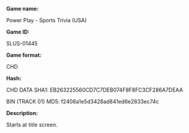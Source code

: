 **Game name:**

Power Play - Sports Trivia (USA)

**Game ID:**

SLUS-01445

**Game format:**

CHD

**Hash:**

CHD DATA SHA1: EB263225560CD7C7DEB074F8F8FC3CF286A7DEAA

BIN (TRACK 01) MD5: f2408a1e5d3428ad841ed6e2833ec74c

**Description:**

Starts at title screen.